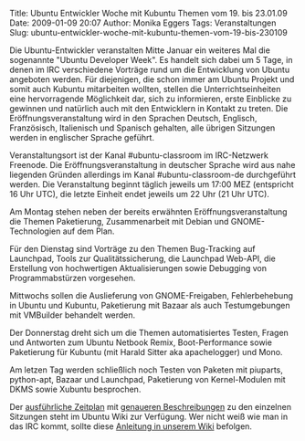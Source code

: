 Title: Ubuntu Entwickler Woche mit Kubuntu Themen vom 19. bis 23.01.09
Date: 2009-01-09 20:07
Author: Monika Eggers
Tags: Veranstaltungen
Slug: ubuntu-entwickler-woche-mit-kubuntu-themen-vom-19-bis-230109

Die Ubuntu-Entwickler veranstalten Mitte Januar ein weiteres Mal die
sogenannte "Ubuntu Developer Week". Es handelt sich dabei um 5 Tage, in
denen im IRC verschiedene Vorträge rund um die Entwicklung von Ubuntu
angeboten werden. Für diejenigen, die schon immer am Ubuntu Projekt und
somit auch Kubuntu mitarbeiten wollten, stellen die Unterrichtseinheiten
eine hervorragende Möglichkeit dar, sich zu informieren, erste Einblicke
zu gewinnen und natürlich auch mit den Entwicklern in Kontakt zu treten.
Die Eröffnungsveranstaltung wird in den Sprachen Deutsch, Englisch,
Französisch, Italienisch und Spanisch gehalten, alle übrigen Sitzungen
werden in englischer Sprache geführt.


Veranstaltungsort ist der Kanal \#ubuntu-classroom im IRC-Netzwerk
Freenode. Die Eröffnungsveranstaltung in deutscher Sprache wird aus nahe
liegenden Gründen allerdings im Kanal \#ubuntu-classroom-de durchgeführt
werden. Die Veranstaltung beginnt täglich jeweils um 17:00 MEZ
(entspricht 16 Uhr UTC), die letzte Einheit endet jeweils um 22 Uhr (21
Uhr UTC).


<!--break--><!--break-->

Am Montag stehen neben der bereits erwähnten Eröffnungsveranstaltung die
Themen Paketierung, Zusammenarbeit mit Debian und GNOME-Technologien auf
dem Plan.  

Für den Dienstag sind Vorträge zu den Themen Bug-Tracking auf Launchpad,
Tools zur Qualitätssicherung, die Launchpad Web-API, die Erstellung von
hochwertigen Aktualisierungen sowie Debugging von Programmabstürzen
vorgesehen.  

Mittwochs sollen die Auslieferung von GNOME-Freigaben, Fehlerbehebung in
Ubuntu und Kubuntu, Paketierung mit Bazaar als auch Testumgebungen mit
VMBuilder behandelt werden.  

Der Donnerstag dreht sich um die Themen automatisiertes Testen, Fragen
und Antworten zum Ubuntu Netbook Remix, Boot-Performance sowie
Paketierung für Kubuntu (mit Harald Sitter aka apachelogger) und Mono.  

Am letzen Tag werden schließlich noch Testen von Paketen mit piuparts,
python-apt, Bazaar und Launchpad, Paketierung von Kernel-Modulen mit
DKMS sowie Xubuntu besprochen.


Der [ausführliche
Zeitplan](https://wiki.ubuntu.com/UbuntuDeveloperWeek "https://wiki.ubuntu.com/UbuntuDeveloperWeek") mit [genaueren
Beschreibungen](https://wiki.ubuntu.com/UbuntuDeveloperWeek/Sessions "https://wiki.ubuntu.com/UbuntuDeveloperWeek/Sessions") zu den einzelnen Sitzungen steht im Ubuntu Wiki zur Verfügung.
Wer nicht weiß wie man in das IRC kommt, sollte diese [Anleitung in
unserem
Wiki](http://wiki.kubuntu-de.org/Team:IRC "http://wiki.kubuntu-de.org/Team:IRC") befolgen.




